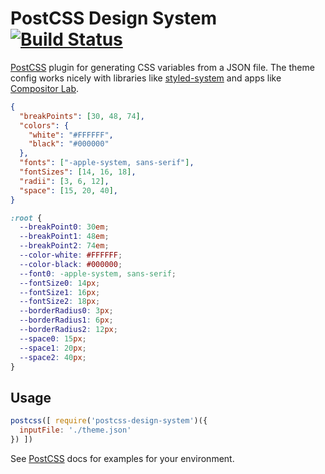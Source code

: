 # PostCSS Design System [![Build Status][ci-img]][ci]

[PostCSS] plugin for generating CSS variables from a JSON file. The theme config works nicely with libraries like [styled-system](https://github.com/jxnblk/styled-system) and apps like [Compositor Lab](compositor.io/lab).

[PostCSS]: https://github.com/postcss/postcss
[ci-img]:  https://travis-ci.org/yavorpunchev/postcss-design-system.svg
[ci]:      https://travis-ci.org/yavorpunchev/postcss-design-system

```json
{
  "breakPoints": [30, 48, 74],
  "colors": {
    "white": "#FFFFFF",
    "black": "#000000"
  },
  "fonts": ["-apple-system, sans-serif"],
  "fontSizes": [14, 16, 18],
  "radii": [3, 6, 12],
  "space": [15, 20, 40],
}
```

```css
:root {
  --breakPoint0: 30em;
  --breakPoint1: 48em;
  --breakPoint2: 74em;
  --color-white: #FFFFFF;
  --color-black: #000000;
  --font0: -apple-system, sans-serif;
  --fontSize0: 14px;
  --fontSize1: 16px;
  --fontSize2: 18px;
  --borderRadius0: 3px;
  --borderRadius1: 6px;
  --borderRadius2: 12px;
  --space0: 15px;
  --space1: 20px;
  --space2: 40px;
}
```

## Usage

```js
postcss([ require('postcss-design-system')({
  inputFile: './theme.json'
}) ])
```

See [PostCSS] docs for examples for your environment.
